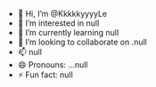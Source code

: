 - 👋 Hi, I’m @KkkkkyyyyLe
- 👀 I’m interested in null
- 🌱 I’m currently learning null
- 💞️ I’m looking to collaborate on .null
- 📫 null
- 😄 Pronouns: ...null
- ⚡ Fun fact: null

<!---
KkkkkyyyyLe/KkkkkyyyyLe is a ✨ special ✨ repository because its `README.md` (this file) appears on your GitHub profile.
You can click the Preview link to take a look at your changes.
--->
